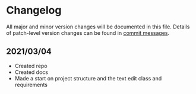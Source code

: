 # Changelog
All major and minor version changes will be documented in this file. Details of
patch-level version changes can be found in [commit messages](../../commits/master).

## 2021/03/04
- Created repo
- Created docs
- Made a start on project structure and the text edit class and requirements